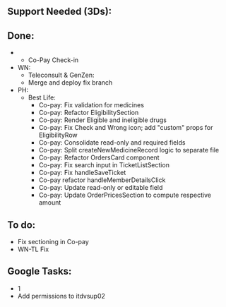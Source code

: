 ## Support Needed (3Ds):
## Done:
  - - Co-Pay Check-in
  - WN:
    - Teleconsult & GenZen:
    - Merge and deploy fix branch
  - PH:
    - Best Life:
      - Co-pay: Fix validation for medicines
      - Co-pay: Refactor EligibilitySection
      - Co-pay: Render Eligible and ineligible drugs
      - Co-pay: Fix Check and Wrong icon; add "custom" props for EligibilityRow
      - Co-pay: Consolidate read-only and required fields
      - Co-pay: Split createNewMedicineRecord logic to separate file
      - Co-pay: Refactor OrdersCard component
      - Co-pay: Fix search input in TicketListSection
      - Co-pay: Fix handleSaveTicket
      - Co-pay refactor handleMemberDetailsClick
      - Co-pay: Update read-only or editable field
      - Co-pay: Update OrderPricesSection to compute respective amount
## To do:
  - Fix sectioning in Co-pay
  - WN-TL Fix
## Google Tasks:
  - 1
  - Add permissions to itdvsup02
